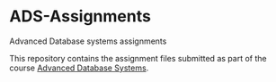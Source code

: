 # ADS-Assignments
Advanced Database systems assignments

This repository contains the assignment files submitted as part of the course [Advanced Database Systems](http://www.facweb.iitkgp.ac.in/~shamik/autumn2020/ads/ads2020.html).

